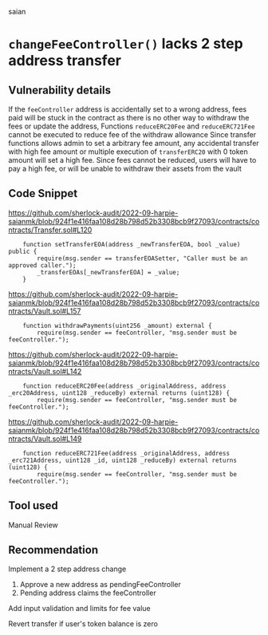 saian
# `changeFeeController()` lacks 2 step address transfer

## Vulnerability details

If the `feeController` address is accidentally set to a wrong address, fees paid will be stuck in the contract as there is no other way to withdraw the fees or update the address,
Functions `reduceERC20Fee` and `reduceERC721Fee` cannot be executed to reduce fee of the withdraw allowance
Since transfer functions allows admin to set a arbitrary fee amount, any accidental transfer with high fee amount or multiple execution of `transferERC20` with 0 token amount will set a high fee. Since fees cannot be reduced, users will have to pay a high fee, or will be unable to withdraw their assets from the vault

## Code Snippet

https://github.com/sherlock-audit/2022-09-harpie-saianmk/blob/924f1e416faa108d28b798d52b3308bcb9f27093/contracts/contracts/Transfer.sol#L120

```
    function setTransferEOA(address _newTransferEOA, bool _value) public {
        require(msg.sender == transferEOASetter, "Caller must be an approved caller.");
        _transferEOAs[_newTransferEOA] = _value;
    }
```

https://github.com/sherlock-audit/2022-09-harpie-saianmk/blob/924f1e416faa108d28b798d52b3308bcb9f27093/contracts/contracts/Vault.sol#L157

```
    function withdrawPayments(uint256 _amount) external {
        require(msg.sender == feeController, "msg.sender must be feeController.");
```

https://github.com/sherlock-audit/2022-09-harpie-saianmk/blob/924f1e416faa108d28b798d52b3308bcb9f27093/contracts/contracts/Vault.sol#L142

```
    function reduceERC20Fee(address _originalAddress, address _erc20Address, uint128 _reduceBy) external returns (uint128) {
        require(msg.sender == feeController, "msg.sender must be feeController.");
```

https://github.com/sherlock-audit/2022-09-harpie-saianmk/blob/924f1e416faa108d28b798d52b3308bcb9f27093/contracts/contracts/Vault.sol#L149

```
    function reduceERC721Fee(address _originalAddress, address _erc721Address, uint128 _id, uint128 _reduceBy) external returns (uint128) {
        require(msg.sender == feeController, "msg.sender must be feeController.");
```

## Tool used

Manual Review

## Recommendation

Implement a 2 step address change
1. Approve a new address as pendingFeeController
2. Pending address claims the feeController 

Add input validation and limits for fee value

Revert transfer if user's token balance is zero
